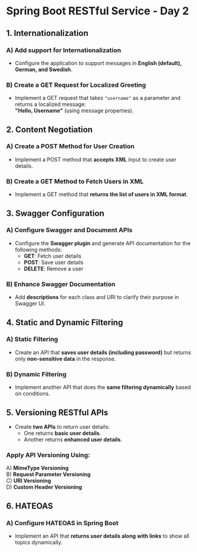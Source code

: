 # Spring Boot RESTful Service - Day 2

## 1. Internationalization
### A) Add support for Internationalization
- Configure the application to support messages in **English (default), German, and Swedish**.

### B) Create a GET Request for Localized Greeting
- Implement a GET request that takes `"username"` as a parameter and returns a localized message:  
  **"Hello, Username"** (using message properties).

## 2. Content Negotiation
### A) Create a POST Method for User Creation
- Implement a POST method that **accepts XML** input to create user details.

### B) Create a GET Method to Fetch Users in XML
- Implement a GET method that **returns the list of users in XML format**.

## 3. Swagger Configuration
### A) Configure Swagger and Document APIs
- Configure the **Swagger plugin** and generate API documentation for the following methods:
    - **GET**: Fetch user details
    - **POST**: Save user details
    - **DELETE**: Remove a user

### B) Enhance Swagger Documentation
- Add **descriptions** for each class and URI to clarify their purpose in Swagger UI.

## 4. Static and Dynamic Filtering
### A) Static Filtering
- Create an API that **saves user details (including password)** but returns only **non-sensitive data** in the response.

### B) Dynamic Filtering
- Implement another API that does the **same filtering dynamically** based on conditions.

## 5. Versioning RESTful APIs
- Create **two APIs** to return user details:
    - One returns **basic user details**.
    - Another returns **enhanced user details**.

### Apply API Versioning Using:
A) **MimeType Versioning**  
B) **Request Parameter Versioning**  
C) **URI Versioning**  
D) **Custom Header Versioning**

## 6. HATEOAS
### A) Configure HATEOAS in Spring Boot
- Implement an API that **returns user details along with links** to show all topics dynamically.  
